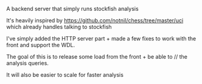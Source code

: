 A backend server that simply runs stockfish analysis

It's heavily inspired by https://github.com/notnil/chess/tree/master/uci which already handles talking to stockfish

I've simply added the HTTP server part + made a few fixes to work with the front and support the WDL.

The goal of this is to release some load from the front + be able to // the analysis queries.

It will also be easier to scale for faster analysis
